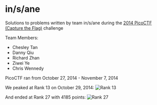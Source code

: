 in/s/ane
========

Solutions to problems written by team in/s/ane during the [2014 PicoCTF (Capture the Flag)](https://picoctf.com) challenge

Team Members:
- Chesley Tan
- Danny Qiu
- Richard Zhan
- Ziwei Ye
- Chris Wennedy

PicoCTF ran from October 27, 2014 - November 7, 2014

We peaked at Rank 13 on October 29, 2014:
![Rank 13](https://github.com/in-s-ane/picoctf-2014/raw/master/_Ranking/Screen%20Shot%202014-10-29%20at%209.46.41%20AM.png)

And ended at Rank 27 with 4185 points:
![Rank 27](https://github.com/in-s-ane/picoctf-2014/raw/master/_Ranking/Screen%20Shot%202014-11-08%20at%2012.49.43%20AM.png)

